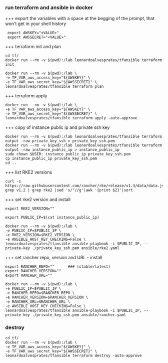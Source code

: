 ### run terraform and ansible in docker

+++ export the variables with a space at the begging of the prompt, that won't get in your shell history
```
 export AWSKEY="<VALUE>"
 export AWSSECRET="<VALUE>"
```

+++ terraform init and plan
```
cd tf/
docker run --rm -v $(pwd):/lab leonardoalvesprates/tfansible terraform init

docker run --rm -v $(pwd):/lab \
-e TF_VAR_aws_access_key="${AWSKEY}" \
-e TF_VAR_aws_secret_key="${AWSSECRET}" \
leonardoalvesprates/tfansible terraform plan
```

+++ terraform apply
```
docker run --rm -v $(pwd):/lab \
-e TF_VAR_aws_access_key="${AWSKEY}" \
-e TF_VAR_aws_secret_key="${AWSSECRET}" \
leonardoalvesprates/tfansible terraform apply -auto-approve
```

+++ copy of instance public ip and private ssh key
```
docker run --rm -v $(pwd):/lab leonardoalvesprates/tfansible terraform output -raw private_key_ssh > private_key_ssh.pem 
docker run --rm -v $(pwd):/lab leonardoalvesprates/tfansible terraform output -raw instance_public_ip > instance_public_ip 
sudo chown $USER: instance_public_ip private_key_ssh.pem
cp instance_public_ip private_key_ssh.pem
cd ..
```

+++ list RKE2 versions
```
curl -s https://raw.githubusercontent.com/rancher/rke/release/v1.3/data/data.json| grep v1.2 | grep rke2 |sed 's/"//g'|awk '{print $2}'|sort
```

+++ set rke2 version and install
```
export RKE2_VERSION=""

export PUBLIC_IP=$(cat instance_public_ip)

docker run --rm -v $(pwd):/lab \
-e PUBLIC_IP=$PUBLIC_IP \
-e RKE2_VERSION=$RKE2_VERSION \
-e ANSIBLE_HOST_KEY_CHECKING=False \
leonardoalvesprates/tfansible ansible-playbook -i $PUBLIC_IP, --private-key ./private_key_ssh.pem ansible/rke2.yaml
```

+++ set rancher repo, version and URL - install
```
export RANCHER_REPO=""      ### (stable/latest)
export RANCHER_VERSION=""
export RANCHER_URL=""

docker run --rm -v $(pwd):/lab \
-e PUBLIC_IP=$PUBLIC_IP \
-e RANCHER_REPO=$RANCHER_REPO \
-e RANCHER_VERSION=$RANCHER_VERSION \
-e RANCHER_URL=$RANCHER_URL \
-e ANSIBLE_HOST_KEY_CHECKING=False \
leonardoalvesprates/tfansible ansible-playbook -i $PUBLIC_IP, --private-key ./private_key_ssh.pem ansible/rancher.yaml
```

### destroy
```
cd tf/
docker run --rm -v $(pwd):/lab \
-e TF_VAR_aws_access_key="${AWSKEY}" \
-e TF_VAR_aws_secret_key="${AWSSECRET}" \
leonardoalvesprates/tfansible terraform destroy -auto-approve
```


